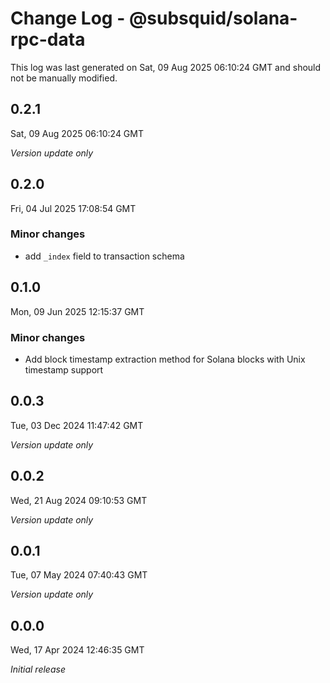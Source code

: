 # Change Log - @subsquid/solana-rpc-data

This log was last generated on Sat, 09 Aug 2025 06:10:24 GMT and should not be manually modified.

## 0.2.1
Sat, 09 Aug 2025 06:10:24 GMT

_Version update only_

## 0.2.0
Fri, 04 Jul 2025 17:08:54 GMT

### Minor changes

- add `_index` field to transaction schema

## 0.1.0
Mon, 09 Jun 2025 12:15:37 GMT

### Minor changes

- Add block timestamp extraction method for Solana blocks with Unix timestamp support

## 0.0.3
Tue, 03 Dec 2024 11:47:42 GMT

_Version update only_

## 0.0.2
Wed, 21 Aug 2024 09:10:53 GMT

_Version update only_

## 0.0.1
Tue, 07 May 2024 07:40:43 GMT

_Version update only_

## 0.0.0
Wed, 17 Apr 2024 12:46:35 GMT

_Initial release_

